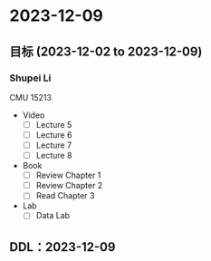 # 2023-12-09
## 目标 (2023-12-02 to 2023-12-09)
### Shupei Li
CMU 15213
- Video
    - [ ] Lecture 5
    - [ ] Lecture 6
    - [ ] Lecture 7
    - [ ] Lecture 8
- Book
    - [ ] Review Chapter 1
    - [ ] Review Chapter 2
    - [ ] Read Chapter 3
- Lab
    - [ ] Data Lab

## DDL：2023-12-09
